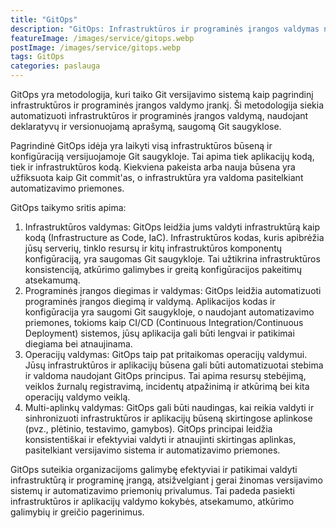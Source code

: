 ```yaml
---
title: "GitOps"
description: "GitOps: Infrastruktūros ir programinės įrangos valdymas naudojant Git"
featureImage: /images/service/gitops.webp
postImage: /images/service/gitops.webp
tags: GitOps
categories: paslauga
---
```


GitOps yra metodologija, kuri taiko Git versijavimo sistemą kaip pagrindinį infrastruktūros ir programinės įrangos
valdymo įrankį. Ši metodologija siekia automatizuoti infrastruktūros ir programinės įrangos valdymą, naudojant
deklaratyvų ir versionuojamą aprašymą, saugomą Git saugyklose.

Pagrindinė GitOps idėja yra laikyti visą infrastruktūros būseną ir konfigūraciją versijuojamoje Git saugykloje. Tai
apima tiek aplikacijų kodą, tiek ir infrastruktūros kodą. Kiekviena pakeista arba nauja būsena yra užfiksuota kaip Git
commit'as, o infrastruktūra yra valdoma pasitelkiant automatizavimo priemones.

GitOps taikymo sritis apima:

1. Infrastruktūros valdymas: GitOps leidžia jums valdyti infrastruktūrą kaip kodą (Infrastructure as Code, IaC).
   Infrastruktūros kodas, kuris apibrėžia jūsų serverių, tinklo resursų ir kitų infrastruktūros komponentų
   konfigūraciją, yra saugomas Git saugykloje. Tai užtikrina infrastruktūros konsistenciją, atkūrimo galimybes ir greitą
   konfigūracijos pakeitimų atsekamumą.
2. Programinės įrangos diegimas ir valdymas: GitOps leidžia automatizuoti programinės įrangos diegimą ir valdymą.
   Aplikacijos kodas ir konfigūracija yra saugomi Git saugykloje, o naudojant automatizavimo priemones, tokioms kaip
   CI/CD (Continuous Integration/Continuous Deployment) sistemos, jūsų aplikacija gali būti lengvai ir patikimai
   diegiama bei atnaujinama.
3. Operacijų valdymas: GitOps taip pat pritaikomas operacijų valdymui. Jūsų infrastruktūros ir aplikacijų būsena gali
   būti automatizuotai stebima ir valdoma naudojant GitOps principus. Tai apima resursų stebėjimą, veiklos žurnalų
   registravimą, incidentų atpažinimą ir atkūrimą bei kita operacijų valdymo veiklą.
4. Multi-aplinkų valdymas: GitOps gali būti naudingas, kai reikia valdyti ir sinhronizuoti infrastruktūros ir aplikacijų
   būseną skirtingose aplinkose (pvz., plėtinio, testavimo, gamybos). GitOps principai leidžia konsistentiškai ir
   efektyviai valdyti ir atnaujinti skirtingas aplinkas, pasitelkiant versijavimo sistema ir automatizavimo priemones.

GitOps suteikia organizacijoms galimybę efektyviai ir patikimai valdyti infrastruktūrą ir programinę įrangą,
atsižvelgiant į gerai žinomas versijavimo sistemų ir automatizavimo priemonių privalumus. Tai padeda pasiekti
infrastruktūros ir aplikacijų valdymo kokybės, atsekamumo, atkūrimo galimybių ir greičio pagerinimus.